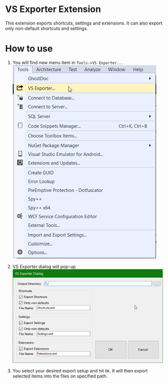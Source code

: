 # VS Exporter Extension
This extension exports shortcuts, settings and extensions. It can also export only non-default shortcuts and settings.

# How to use
1. You will find new menu item in ```Tools->VS Exporter...```
![](https://github.com/jakubsuchybio/VSExporter/blob/master/VSExporter/Resources/Preview-Menu.png)

2. VS Exporter dialog will pop-up
![](https://github.com/jakubsuchybio/VSExporter/blob/master/VSExporter/Resources/Preview-Dialog.png)

3. You select your desired export setup and hit ```OK```. It will then export selected items into the files on specified path.